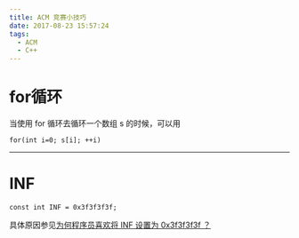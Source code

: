 ```yaml
---
title: ACM 竞赛小技巧
date: 2017-08-23 15:57:24
tags:
  - ACM
  - C++
---
```


# for循环
当使用 for 循环去循环一个数组 s 的时候，可以用
```
for(int i=0; s[i]; ++i)
```

---
# INF
```
const int INF = 0x3f3f3f3f;
```
具体原因参见[为何程序员喜欢将 INF 设置为 0x3f3f3f3f ？](https://yuki-14544869.github.io/2017/08/23/%E4%B8%BA%E4%BD%95%E7%A8%8B%E5%BA%8F%E5%91%98%E5%96%9C%E6%AC%A2%E5%B0%86INF%E8%AE%BE%E7%BD%AE%E4%B8%BA0x3f3f3f3f%EF%BC%9F/)